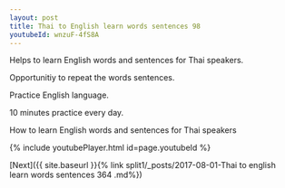 ```yaml
---
layout: post
title: Thai to English learn words sentences 98 
youtubeId: wnzuF-4fS8A
---
```

 
 
Helps to learn English words and sentences for Thai speakers.

Opportunitiy to repeat the words sentences. 

Practice English language. 
 
10 minutes practice every day. 
 
How to learn English words and sentences for Thai speakers 
 
{% include youtubePlayer.html id=page.youtubeId %}
 
 
[Next]({{ site.baseurl }}{% link  split1/_posts/2017-08-01-Thai to english learn words sentences 364 .md%})
 
